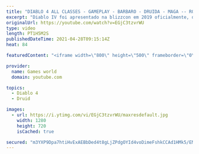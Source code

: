 ```yaml
---
title: "DIABLO 4 ALL CLASSES - GAMEPLAY - BARBARO - DRUIDA - MAGA -- ROUGE"
excerpt: "Diablo IV foi apresentado na blizzcon em 2019 oficialmente, desenvolvido para as plataformas Pc, XboxOne e palystation 4. Bárbaro: 00:00 Maga : 16:34 ..."
originalUrl: https://youtube.com/watch?v=EGjC3tzvrWU
type: video
length: PT1H5M2S
publishedDateTime: 2021-04-28T09:15:14Z
heat: 84

featuredContent: "<iframe width=\"800\" height=\"500\" frameborder=\"0\" src=\"https://www.youtube.com/embed/EGjC3tzvrWU\" allow=\"accelerometer; autoplay; encrypted-media; gyroscope; picture-in-picture\" allowfullscreen></iframe>"

provider:
  name: Games world
  domain: youtube.com

topics:
  - Diablo 4
  - Druid

images:
  - url: https://i.ytimg.com/vi/EGjC3tzvrWU/maxresdefault.jpg
    width: 1280
    height: 720
    isCached: true

secured: "m3YXP9Dpa7htiHvExAEBbDed4t8gLjZPdgOYId4voDimeFshkCCAd1HMk5/EMaPssfk7bi/LRFdxh3GL3bsiO34tHSZ3to4O3tkJqX4XPAT1TlTcKwxN20j5Vdt5hVvOlEmwcRQBL9TZzVgKLTHbrcaS95Hw000ffo0EfBYP6Mr/hw4fNP/mSqU0S25teVSu0o+1fc++0JV3Bo0RnlsZmix3KZ7S1XebEAyP5pbPZP5pXHb6FpmK9lI9WkS4y3opcYchcyncc0O9giqOC/TPmAw1nxqtEyHWynEJQF7QRR1OBysJJMw6iTVS+CGGGtBwl5alh5jwH0NOtMu8JG3yrwTuJXsMH1biBdVseNkLI5PBWjMHyrmyZAsQXI58uSBBTGkfD46o5RB/zn39SPFISGGmLEKyn7y3zrybdRQ8riI=;DidpgcmayaO0SpffUrg2ng=="
---
```


